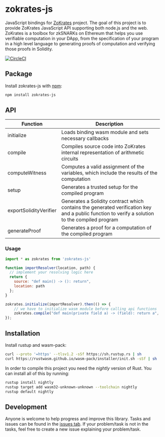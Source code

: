 # zokrates-js
JavaScript bindings for [ZoKrates](https://github.com/Zokrates/ZoKrates) project. The goal of this project is to provide ZoKrates JavaScript API supporting both node.js and the web. ZoKrates is a toolbox for zkSNARKs on Ethereum that helps you use verifiable computation in your DApp, from the specification of your program in a high level language to generating proofs of computation and verifying those proofs in Solidity.

[![CircleCI](https://circleci.com/gh/Zokrates/zokrates-js/tree/master.svg?style=svg)](https://circleci.com/gh/Zokrates/zokrates-js/tree/master)

## Package
Install zokrates-js with [npm](https://www.npmjs.com/package/zokrates-js):

```bash
npm install zokrates-js
```

## API
| Function | Description |
| ------ | ------ |
| initialize | Loads binding wasm module and sets necessary callbacks |
| compile | Compiles source code into ZoKrates internal representation of arithmetic circuits |
| computeWitness | Computes a valid assignment of the variables, which include the results of the computation |
| setup | Generates a trusted setup for the compiled program |
| exportSolidityVerifier | Generates a Solidity contract which contains the generated verification key and a public function to verify a solution to the compiled program |
| generateProof | Generates a proof for a computation of the compiled program |

### Usage
```js
import * as zokrates from 'zokrates-js'

function importResolver(location, path) {
  // implement your resolving logic here
  return { 
    source: "def main() -> (): return", 
    location: path 
  };
}

zokrates.initialize(importResolver).then(() => {
    // we have to initialize wasm module before calling api functions
    zokrates.compile("def main(private field a) -> (field): return a", "main")
});
```

## Installation
Install rustup and wasm-pack:

```bash
curl --proto '=https' --tlsv1.2 -sSf https://sh.rustup.rs | sh
curl https://rustwasm.github.io/wasm-pack/installer/init.sh -sSf | sh
```

In order to compile this project you need the *nightly* version of Rust. You can install all of this by running:

```bash
rustup install nightly
rustup target add wasm32-unknown-unknown --toolchain nightly
rustup default nightly
```

## Development
Anyone is welcome to help progress and improve this library. Tasks and issues can be found in the [issues tab](https://github.com/Zokrates/ZoKrates/issues). If your problem/task is not in the tasks, feel free to create a new issue explaining your problem/task.